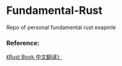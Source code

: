 # Fundamental-Rust

Repo of personal fundamental rust exapmle

### Reference:
[《Rust Book 中文翻译》](http://kaisery.gitbooks.io/rust-book-chinese)